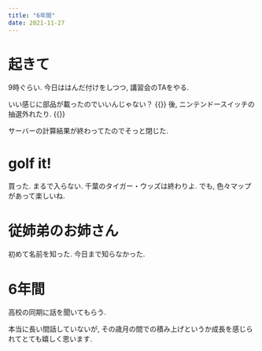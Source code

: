 ```yaml
---
title: "6年間"
date: 2021-11-27
---
```


# 起きて
9時ぐらい. 今日ははんだ付けをしつつ, 講習会のTAをやる.

いい感じに部品が載ったのでいいんじゃない？
{{<tweet user="dango_bot" id="1464533663370997768">}}
後, ニンテンドースイッチの抽選外れたり.
{{<tweet user="dango_bot" id="1464456597728497667">}}

サーバーの計算結果が終わってたのでそっと閉じた.

# golf it!
買った. まるで入らない. 千葉のタイガー・ウッズは終わりよ. でも, 色々マップがあって楽しいね.

# 従姉弟のお姉さん
初めて名前を知った. 今日まで知らなかった.
# 6年間
高校の同期に話を聞いてもらう.

本当に長い間話していないが, その歳月の間での積み上げというか成長を感じられてとても嬉しく思います.

